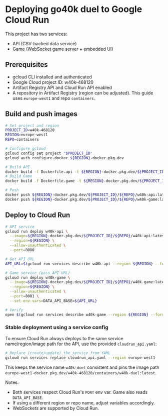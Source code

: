 # Deploying go40k duel to Google Cloud Run

This project has two services:
- API (CSV-backed data service)
- Game (WebSocket game server + embedded UI)

## Prerequisites
- gcloud CLI installed and authenticated
- Google Cloud project ID: w40k-468120
- Artifact Registry API and Cloud Run API enabled
- A repository in Artifact Registry (region can be adjusted). This guide uses `europe-west1` and repo `containers`.

## Build and push images

```bash
# Set project and region
PROJECT_ID=w40k-468120
REGION=europe-west1
REPO=containers

# Configure gcloud
gcloud config set project "$PROJECT_ID"
gcloud auth configure-docker ${REGION}-docker.pkg.dev

# Build API
docker build -f Dockerfile.api -t ${REGION}-docker.pkg.dev/${PROJECT_ID}/${REPO}/w40k-api:latest .
# Build Game
docker build -f Dockerfile.game -t ${REGION}-docker.pkg.dev/${PROJECT_ID}/${REPO}/w40k-game:latest .

# Push
docker push ${REGION}-docker.pkg.dev/${PROJECT_ID}/${REPO}/w40k-api:latest
docker push ${REGION}-docker.pkg.dev/${PROJECT_ID}/${REPO}/w40k-game:latest
```

## Deploy to Cloud Run

```bash
# API service
gcloud run deploy w40k-api \
  --image=${REGION}-docker.pkg.dev/${PROJECT_ID}/${REPO}/w40k-api:latest \
  --region=${REGION} \
  --allow-unauthenticated \
  --port=8080

# Get API URL
API_URL=$(gcloud run services describe w40k-api --region ${REGION} --format='value(status.url)')

# Game service (pass API URL)
gcloud run deploy w40k-game \
  --image=${REGION}-docker.pkg.dev/${PROJECT_ID}/${REPO}/w40k-game:latest \
  --region=${REGION} \
  --allow-unauthenticated \
  --port=8081 \
  --set-env-vars=DATA_API_BASE=${API_URL}

# Verify
open $(gcloud run services describe w40k-game --region ${REGION} --format='value(status.url)')
```

### Stable deployment using a service config

To ensure Cloud Run always deploys to the same service name/region/image path for the API, use the provided `cloudrun_api.yaml`:

```bash
# Replace (create/update) the service from YAML
gcloud run services replace cloudrun_api.yaml --region europe-west1
```

This keeps the service name `w40k-duel` consistent and pins the image path `europe-west1-docker.pkg.dev/w40k-468120/containers/w40k-duel:latest`.

Notes:
- Both services respect Cloud Run's `PORT` env var. Game also reads `DATA_API_BASE`.
- If using a different region or repo name, adjust variables accordingly.
- WebSockets are supported by Cloud Run.
